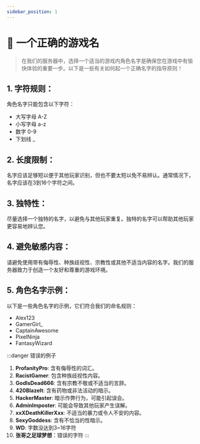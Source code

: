 ```yaml
---
sidebar_position: 1
---
```


# 🔦 一个正确的游戏名

> 在我们的服务器中，选择一个适当的游戏内角色名字是确保您在游戏中有愉快体验的重要一步。以下是一些有关如何起一个正确名字的指导原则！

## **1. 字符规则：**

角色名字只能包含以下字符：

* 大写字母 A-Z
* 小写字母 a-z
* 数字 0-9
* 下划线 \_

## **2. 长度限制：**

名字应该足够短以便于其他玩家识别，但也不要太短以免不易辨认。通常情况下，名字应该在3到16个字符之间。

## **3. 独特性：**

尽量选择一个独特的名字，以避免与其他玩家重复。独特的名字可以帮助其他玩家更容易地辨认您。

## **4. 避免敏感内容：**

请避免使用带有侮辱性、种族歧视性、宗教性或其他不适当内容的名字。我们的服务器致力于创造一个友好和尊重的游戏环境。

## **5. 角色名字示例：**

以下是一些角色名字的示例，它们符合我们的命名规则：

* Alex123
* GamerGirl\_
* CaptainAwesome
* PixelNinja
* FantasyWizard

:::danger
错误的例子

1. **ProfanityPro**: 含有侮辱性的词汇。
2. **RacistGamer**: 包含种族歧视性内容。
3. **GodIsDead666**: 含有宗教不敬或不适当的言辞。
4. **420BlazeIt**: 含有药物或非法活动的暗示。
5. **HackerMaster**: 暗示作弊行为，可能引起误会。
6. **AdminImposter**: 可能会导致其他玩家产生误解。
7. **xxXDeathKillerXxx**: 不适当的暴力或令人不安的内容。
8. **SexyGoddess**: 含有不恰当的性暗示。
9. **WD**: 字数没达到3\~16字符
10. **张哥之足球梦想**：错误的字符
:::
